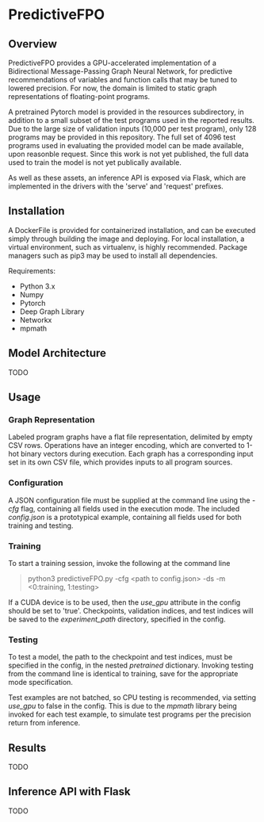 # PredictiveFPO

## Overview
PredictiveFPO provides a GPU-accelerated implementation of a Bidirectional Message-Passing Graph Neural Network, for predictive recommendations of variables and function calls that may be tuned to lowered precision. For now, the domain is limited to static graph representations of floating-point programs. 

A pretrained Pytorch model is provided in the resources subdirectory, in addition to a small subset of the test programs used in the reported results. Due to the large size of validation inputs (10,000 per test program), only 128 programs may be provided in this repository. The full set of 4096 test programs used in evaluating the provided model can be made available, upon reasonble request. Since this work is not yet published, the full data used to train the model is not yet publically available. 

As well as these assets, an inference API is exposed via Flask, which are implemented in the drivers with the 'serve' and 'request' prefixes. 

## Installation
A DockerFile is provided for containerized installation, and can be executed simply through building the image and deploying. For local installation, a virtual environment, such as virtualenv, is highly recommended. Package managers such as pip3 may be used to install all dependencies.

Requirements:
* Python 3.x <br/>
* Numpy <br/>
* Pytorch <br/>
* Deep Graph Library <br/>
* Networkx <br/>
* mpmath <br/>

## Model Architecture
TODO

## Usage
### Graph Representation
Labeled program graphs have a flat file representation, delimited by empty CSV rows. Operations have an integer encoding, which are converted to 1-hot binary vectors during execution. Each graph has a corresponding input set in its own CSV file, which provides inputs to all program sources.

### Configuration
A JSON configuration file must be supplied at the command line using the *-cfg* flag, containing all fields used in the execution mode. The included *config.json* is a prototypical example, containing all fields used for both training and testing.

### Training
To start a training session, invoke the following at the command line
> python3 predictiveFPO.py -cfg \<path to config.json\> -ds <path to dataset directory> -m \<0:training, 1:testing\>

If a CUDA device is to be used, then the *use_gpu* attribute in the config should be set to 'true'. Checkpoints, validation indices, and test indices will be saved to the *experiment_path* directory, specified in the config.

### Testing
To test a model, the path to the checkpoint and test indices, must be specified in the config, in the nested *pretrained* dictionary. Invoking testing from the command line is identical to training, save for the appropriate mode specification.

Test examples are not batched, so CPU testing is recommended, via setting *use_gpu* to false in the config. This is due to the *mpmath* library being invoked for each test example, to simulate test programs per the precision return from inference.

## Results
TODO

## Inference API with Flask
TODO    

 

